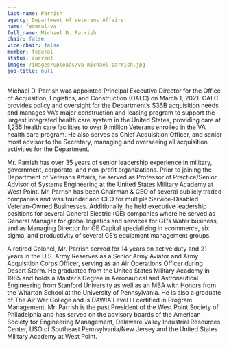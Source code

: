 ```yaml
---
last-name: Parrish
agency: Department of Veterans Affairs
name: federal-va
full_name: Michael D. Parrish
chair: false
vice-chair: false
member: federal
status: current
image: /images/uploads/va-michael-parrish.jpg
job-title: null
---
```

Michael D. Parrish was appointed Principal Executive Director for the Office of Acquisition, Logistics, and Construction (OALC) on March 1, 2021. OALC provides policy and oversight for the Department’s $36B acquisition needs and manages VA’s major construction and leasing program to support the largest integrated health care system in the United States, providing care at 1,255 health care facilities to over 9 million Veterans enrolled in the VA health care program. He also serves as Chief Acquisition Officer, and senior most advisor to the Secretary, managing and overseeing all acquisition activities for the Department.

Mr. Parrish has over 35 years of senior leadership experience in military, government, corporate, and non-profit organizations. Prior to joining the Department of Veterans Affairs, he served as Professor of Practice/Senior Advisor of Systems Engineering at the United States Military Academy at West Point. Mr. Parrish has been Chairman & CEO of several publicly traded companies and was founder and CEO for multiple Service-Disabled Veteran-Owned Businesses. Additionally, he held executive leadership positions for several General Electric (GE) companies where he served as General Manager for global logistics and services for GE’s Water business, and as Managing Director for GE Capital specializing in ecommerce, six sigma, and productivity of several GE’s equipment management groups.

A retired Colonel, Mr. Parrish served for 14 years on active duty and 21 years in the U.S. Army Reserves as a Senior Army Aviator and Army Acquisition Corps Officer, serving as an Air Operations Officer during Desert Storm. He graduated from the United States Military Academy in 1985 and holds a Master’s Degree in Aeronautical and Astronautical Engineering from Stanford University as well as an MBA with Honors from the Wharton School at the University of Pennsylvania. He is also a graduate of The Air War College and is DAWIA Level III certified in Program Management. Mr. Parrish is the past President of the West Point Society of Philadelphia and has served on the advisory boards of the American Society for Engineering Management, Delaware Valley Industrial Resources Center, USO of Southeast Pennsylvania/New Jersey and the United States Military Academy at West Point.

